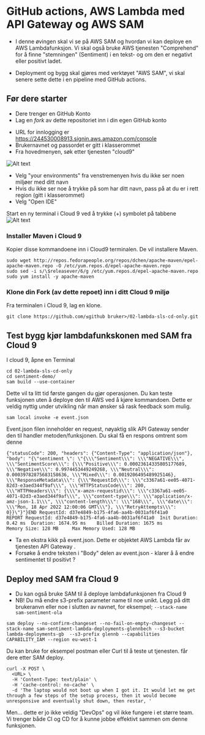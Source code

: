 # GitHub actions, AWS Lambda med API Gateway og AWS SAM

* I denne øvingen skal vi se på AWS SAM og hvordan vi kan deploye en AWS Lambdafunksjon. 
Vi skal også bruke AWS tjenesten "Comprehend" for å finne "stemningen" (Sentiment) i en tekst- og om den er negativt eller positivt 
ladet. 

* Deployment og bygg skal gjøres med verktøyet "AWS SAM", vi skal senere sette dette i en pipeline med GitHub actions.

## Før dere starter

- Dere trenger en GitHub Konto
- Lag en _fork_ av dette repositoriet inn i din egen GitHub konto
* URL for innlogging er https://244530008913.signin.aws.amazon.com/console
* Brukernavnet og passordet er gitt i klasserommet
* Fra hovedmenyen, søk etter tjenesten "cloud9"

![Alt text](img/11.png  "a title")

* Velg "your environments" fra venstremenyen hvis du ikke ser noen miljøer med ditt navn
* Hvis du ikke ser noe å trykke på som har ditt navn, pass på at du er i rett region (gitt i klasserommet)
* Velg "Open IDE"


Start en ny terminal i Cloud 9 ved å trykke (+) symbolet på tabbene
![Alt text](img/newtab.png  "a title")

### Installer Maven i Cloud 9

Kopier disse kommandoene inn i Cloud9 terminalen. De vil installere Maven.
```shell
sudo wget http://repos.fedorapeople.org/repos/dchen/apache-maven/epel-apache-maven.repo -O /etc/yum.repos.d/epel-apache-maven.repo
sudo sed -i s/\$releasever/6/g /etc/yum.repos.d/epel-apache-maven.repo
sudo yum install -y apache-maven
```

### Klone din Fork (av dette repoet) inn i ditt Cloud 9 miljø

Fra terminalen i Cloud 9, lag en klone.

```shell
git clone https://github.com/≤github bruker>/02-lambda-sls-cd-only.git
```

## Test bygg kjør lambdafunkskonen med SAM fra Cloud 9

I cloud 9, åpne en Terminal

```shell
cd 02-lambda-sls-cd-only
cd sentiment-demo/
sam build --use-container
```

Dette vil ta litt tid første gangen du gjør operasjonen. Du kan teste funksjonen uten å deploye den til AWS 
ved å kjøre kommandoen. Dette er veldig nyttig under utvikling når man ønsker så rask feedback som mulig. 

```shell
sam local invoke -e event.json 
```

Event.json filen inneholder en request, nøyaktig slik API Gateway sender den til handler metoden/funksjonen. 
Du skal få en respons omtrent som denne 

```
{"statusCode": 200, "headers": {"Content-Type": "application/json"}, "body": "{\"sentiment \": \"{\\\"Sentiment\\\": \\\"NEGATIVE\\\", \\\"SentimentScore\\\": {\\\"Positive\\\": 0.00023614335805177689, \\\"Negative\\\": 0.9974453449249268, \\\"Neutral\\\": 0.00039782875683158636, \\\"Mixed\\\": 0.0019206495489925146}, \\\"ResponseMetadata\\\": {\\\"RequestId\\\": \\\"c3367a61-ee05-4071-82d3-e3aed344f9af\\\", \\\"HTTPStatusCode\\\": 200, \\\"HTTPHeaders\\\": {\\\"x-amzn-requestid\\\": \\\"c3367a61-ee05-4071-82d3-e3aed344f9af\\\", \\\"content-type\\\": \\\"application/x-amz-json-1.1\\\", \\\"content-length\\\": \\\"168\\\", \\\"date\\\": \\\"Mon, 18 Apr 2022 12:00:06 GMT\\\"}, \\\"RetryAttempts\\\": 0}}\"}"}END RequestId: d37e4849-b175-4fa6-aa4b-0031af6f41a0
REPORT RequestId: d37e4849-b175-4fa6-aa4b-0031af6f41a0  Init Duration: 0.42 ms  Duration: 1674.95 ms    Billed Duration: 1675 ms        Memory Size: 128 MB     Max Memory Used: 128 MB
```

* Ta en ekstra kikk på event.json. Dette er objektet AWS Lambda får av tjenesten API Gateway .
* Forsøke å endre teksten i "Body" delen av event.json - klarer å å endre sentimentet til positivt ?

## Deploy med SAM fra Cloud 9

* Du kan også bruke SAM til å deploye lambdafunksjonen fra Cloud 9 
* NB! Du må endre s3-prefix parameter name til noe unikt. Legg på ditt brukeranvn eller noe i slutten av navnet, for eksempel; ```--stack-name sam-sentiment-ola```

```shell
sam deploy --no-confirm-changeset --no-fail-on-empty-changeset --stack-name sam-sentiment-lambda-deployments-glennbech --s3-bucket lambda-deployments-gb  --s3-prefix glennb --capabilities CAPABILITY_IAM --region eu-west-1
```

Du kan bruke for eksempel postman eller Curl til å teste ut tjenesten. <URL> får dere etter SAM deploy. 

```shell
curl -X POST \
  <URL> \
  -H 'Content-Type: text/plain' \
  -H 'cache-control: no-cache' \
  -d 'The laptop would not boot up when I got it. It would let me get through a few steps of the setup process, then it would become unresponsive and eventually shut down, then restar, '
```

Men... dette er jo ikke veldig "DevOps" og vil ikke fungere i et større team. Vi trenger både CI og CD for å kunne jobbe 
effektivt sammen om denne funksjonen.